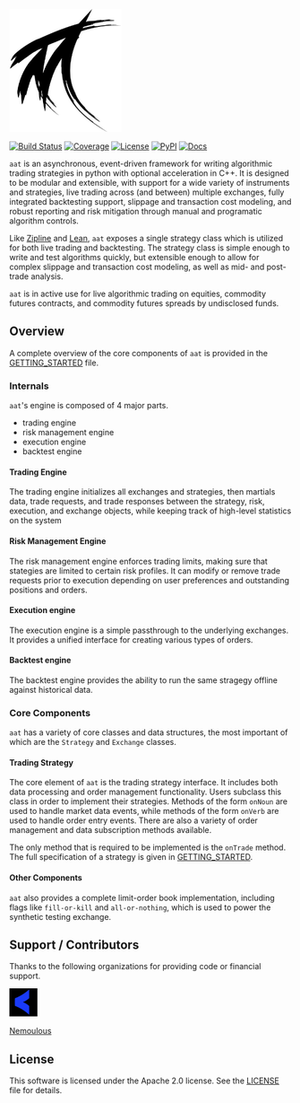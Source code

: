 
<img src="https://raw.githubusercontent.com/AsyncAlgoTrading/aat/main/docs/img/icon.png" width="200px"></img>

[![Build Status](https://github.com/AsyncAlgoTrading/aat/actions/workflows/build.yml/badge.svg)](https://github.com/AsyncAlgoTrading/aat/actions?query=workflow%3A%22Build+Status%22)
[![Coverage](https://codecov.io/gh/AsyncAlgoTrading/aat/branch/main/graph/badge.svg)](https://codecov.io/gh/AsyncAlgoTrading/aat)
[![License](https://img.shields.io/github/license/timkpaine/aat.svg)](https://github.com/AsyncAlgoTrading/aat/blob/main/LICENSE)
[![PyPI](https://img.shields.io/pypi/v/aat.svg)](https://pypi.python.org/pypi/aat)
[![Docs](https://img.shields.io/readthedocs/aat.svg)](http://aat.readthedocs.io/en/latest/)
 
`aat` is an asynchronous, event-driven framework for writing algorithmic trading strategies in python with optional acceleration in C++. It is designed to be modular and extensible, with support for a wide variety of instruments and strategies, live trading across (and between) multiple exchanges, fully integrated backtesting support, slippage and transaction cost modeling, and robust reporting and risk mitigation through manual and programatic algorithm controls.

Like [Zipline](https://github.com/quantopian/zipline) and [Lean](https://github.com/QuantConnect/Lean), `aat` exposes a single strategy class which is utilized for both live trading and backtesting. The strategy class is simple enough to write and test algorithms quickly, but extensible enough to allow for complex slippage and transaction cost modeling, as well as mid- and post- trade analysis.  

`aat` is in active use for live algorithmic trading on equities, commodity futures contracts, and commodity futures spreads by undisclosed funds.

## Overview
A complete overview of the core components of `aat` is provided in the [GETTING_STARTED](GETTING_STARTED.md) file.

### Internals
`aat`'s engine is composed of 4 major parts. 

- trading engine
- risk management engine
- execution engine
- backtest engine


#### Trading Engine
The trading engine initializes all exchanges and strategies, then martials data, trade requests, and trade responses between the strategy, risk, execution, and exchange objects, while keeping track of high-level statistics on the system

#### Risk Management Engine
The risk management engine enforces trading limits, making sure that stategies are limited to certain risk profiles. It can modify or remove trade requests prior to execution depending on user preferences and outstanding positions and orders.

#### Execution engine
The execution engine is a simple passthrough to the underlying exchanges. It provides a unified interface for creating various types of orders.

#### Backtest engine
The backtest engine provides the ability to run the same stragegy offline against historical data.

### Core Components
`aat` has a variety of core classes and data structures, the most important of which are the `Strategy` and `Exchange` classes.

#### Trading Strategy
The core element of `aat` is the trading strategy interface. It includes both data processing and order management functionality. Users subclass this class in order to implement their strategies. Methods of the form `onNoun` are used to handle market data events, while methods of the form `onVerb` are used to handle order entry events. There are also a variety of order management and data subscription methods available.

The only method that is required to be implemented is the `onTrade` method. The full specification of a strategy is given in [GETTING_STARTED](GETTING_STARTED.md).


#### Other Components
`aat` also provides a complete limit-order book implementation, including flags like `fill-or-kill` and `all-or-nothing`, which is used to power the synthetic testing exchange.


## Support / Contributors
Thanks to the following organizations for providing code or financial support.

<a href="https://nemoulous.com"><img src="https://raw.githubusercontent.com/asyncalgotrading/aat/main/docs/img/nem.png" width="50"></a>

<a href="https://nemoulous.com">Nemoulous</a>

## License
This software is licensed under the Apache 2.0 license. See the [LICENSE](LICENSE) file for details.
